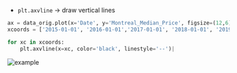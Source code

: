 - `plt.axvline` -> draw vertical lines
```python
ax = data_orig.plot(x='Date', y='Montreal_Median_Price', figsize=(12,6))
xcoords = ['2015-01-01', '2016-01-01','2017-01-01', '2018-01-01', '2019-01-01', '2020-01-01','2021-01-01']

for xc in xcoords:
	plt.axvline(x=xc, color='black', linestyle='--')|
```

![example](https://miro.medium.com/v2/resize:fit:1100/format:webp/1*iIlqAAYmTuXHZ5mUsDUjHw.png)
